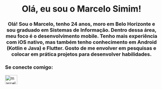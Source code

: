 <h1 align="center">Olá, eu sou o Marcelo Simim!</h1>
<h3 align="center">Olá! Sou o Marcelo, tenho 24 anos, moro em Belo Horizonte e sou graduado em Sistemas de Informação. Dentro dessa área, meu foco é o desenvolvimento mobile. Tenho mais experiência com iOS nativo, mas também tenho conhecimento em Android (Kotlin e Java) e Flutter. 
Gosto de me envolver em pesquisas e colocar em prática projetos para desenvolver habilidades.</h3>

<h3 align="left">Se conecte comigo:</h3>
<p align="left">
<a href="https://linkedin.com/in/marcelosimim" target="blank"><img align="center" src="https://raw.githubusercontent.com/rahuldkjain/github-profile-readme-generator/master/src/images/icons/Social/linked-in-alt.svg" alt="marcelosimim" height="30" width="40" /></a>
</p>
